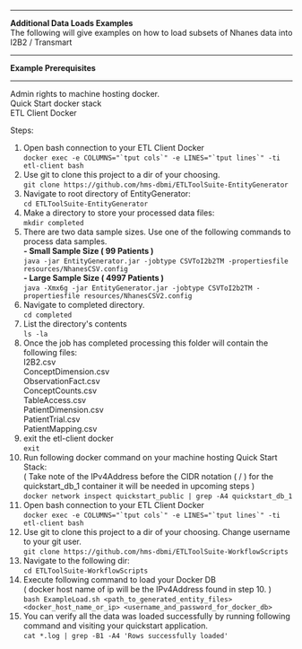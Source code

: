 ***
**Additional Data Loads Examples**   
The following will give examples on how to load subsets of Nhanes data into I2B2 / Transmart   
***   
**Example Prerequisites**   
***   
Admin rights to machine hosting docker.   
Quick Start docker stack   
ETL Client Docker   
   
Steps:   
1.	Open bash connection to your ETL Client Docker    
``docker exec -e COLUMNS="`tput cols`" -e LINES="`tput lines`" -ti etl-client bash``       
2.	Use git to clone this project to a dir of your choosing.    
`git clone https://github.com/hms-dbmi/ETLToolSuite-EntityGenerator`    
3.	Navigate to root directory of EntityGenerator:    
`cd ETLToolSuite-EntityGenerator`   
4.	Make a directory to store your processed data files:      
`mkdir completed`    
5.	There are two data sample sizes. Use one of the following commands to process data samples.       
**- Small Sample Size ( 99 Patients )**     
`java -jar EntityGenerator.jar -jobtype CSVToI2b2TM -propertiesfile resources/NhanesCSV.config`   
**- Large Sample Size ( 4997 Patients )**    
`java -Xmx6g -jar EntityGenerator.jar -jobtype CSVToI2b2TM -propertiesfile resources/NhanesCSV2.config`    
6.	Navigate to completed directory.   
`cd completed`    
7.	List the directory's contents   
`ls -la`   
8.	Once the job has completed processing this folder will contain the following files:   
I2B2.csv   
ConceptDimension.csv   
ObservationFact.csv   
ConceptCounts.csv   
TableAccess.csv   
PatientDimension.csv   
PatientTrial.csv   
PatientMapping.csv   
9.	exit the etl-client docker   
`exit`   
10.	Run following docker command on your machine hosting Quick Start Stack:   
( Take note of the IPv4Address before the CIDR notation ( / ) for the quickstart_db_1 container it will be needed in upcoming steps )   
`docker network inspect quickstart_public | grep -A4 quickstart_db_1`   
11.	Open bash connection to your ETL Client Docker   
``docker exec -e COLUMNS="`tput cols`" -e LINES="`tput lines`" -ti etl-client bash``   
12.	Use git to clone this project to a dir of your choosing. Change username to your git user.   
`git clone https://github.com/hms-dbmi/ETLToolSuite-WorkflowScripts`   
13.	Navigate to the following dir:   
`cd ETLToolSuite-WorkflowScripts`   
14.	Execute following command to load your Docker DB   
( docker host name of ip will be the IPv4Address found in step 10. )   
`bash ExampleLoad.sh <path_to_generated_entity_files> <docker_host_name_or_ip> <username_and_password_for_docker_db>`   
15.	You can verify all the data was loaded successfully by running following command and visiting your quickstart application.   
`cat *.log | grep -B1 -A4 'Rows successfully loaded'` 
